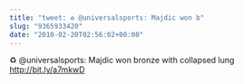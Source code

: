 ```yaml
---
title: "tweet: ♻ @universalsports: Majdic won b"
slug: "9365933420"
date: "2010-02-20T02:56:02+00:00"
---
```

♻ @universalsports: Majdic won bronze with collapsed lung http://bit.ly/a7mkwD